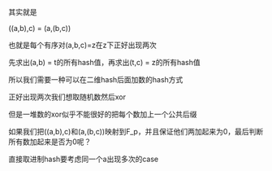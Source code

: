 其实就是

((a,b),c) = (a,(b,c))

也就是每个有序对(a,b,c)=z在z下正好出现两次

先求出(a,b) = t的所有hash值，再求出(t,c) = z的所有hash值

所以我们需要一种可以在二维hash后面加数的hash方式

正好出现两次我们想取随机数然后xor

但是一堆数的xor似乎不能很好的把每个数加上一个公共后缀

如果我们把((a,b),c)和(a,(b,c))映射到F_p，并且保证他们两加起来为0，最后判断所有数加起来是否为0呢？

直接取进制hash要考虑同一个a出现多次的case
